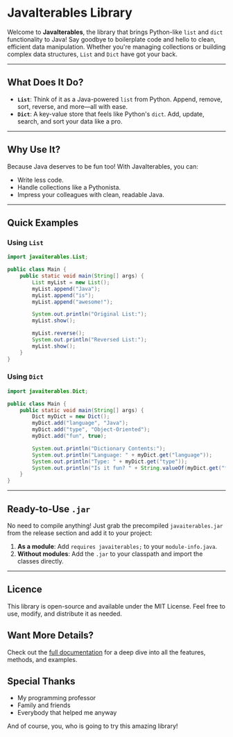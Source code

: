 # JavaIterables Library

Welcome to **JavaIterables**, the library that brings Python-like `list` and `dict` functionality to Java! Say goodbye to boilerplate code and hello to clean, efficient data manipulation. Whether you're managing collections or building complex data structures, `List` and `Dict` have got your back.

---

## What Does It Do?

- **`List`**: Think of it as a Java-powered `list` from Python. Append, remove, sort, reverse, and more—all with ease.
- **`Dict`**: A key-value store that feels like Python's `dict`. Add, update, search, and sort your data like a pro.

---

## Why Use It?

Because Java deserves to be fun too! With JavaIterables, you can:

- Write less code.
- Handle collections like a Pythonista.
- Impress your colleagues with clean, readable Java.

---

## Quick Examples

### **Using `List`**

```java
import javaiterables.List;

public class Main {
    public static void main(String[] args) {
        List myList = new List();
        myList.append("Java");
        myList.append("is");
        myList.append("awesome!");

        System.out.println("Original List:");
        myList.show();

        myList.reverse();
        System.out.println("Reversed List:");
        myList.show();
    }
}
```

### **Using `Dict`**

```java
import javaiterables.Dict;

public class Main {
    public static void main(String[] args) {
        Dict myDict = new Dict();
        myDict.add("language", "Java");
        myDict.add("type", "Object-Oriented");
        myDict.add("fun", true);

        System.out.println("Dictionary Contents:");
        System.out.println("Language: " + myDict.get("language"));
        System.out.println("Type: " + myDict.get("type"));
        System.out.println("Is it fun? " + String.valueOf(myDict.get("fun")));
    }
}
```

---

## Ready-to-Use `.jar`

No need to compile anything! Just grab the precompiled `javaiterables.jar` from the release section and add it to your project:

1. **As a module**: Add `requires javaiterables;` to your `module-info.java`.
2. **Without modules**: Add the `.jar` to your classpath and import the classes directly.

---

## Licence

This library is open-source and available under the MIT License. Feel free to use, modify, and distribute it as needed.

## Want More Details?

Check out the [full documentation](./docs/README.md) for a deep dive into all the features, methods, and examples.

## Special Thanks

- My programming professor
- Family and friends
- Everybody that helped me anyway

And of course, you, who is going to try this amazing library!
